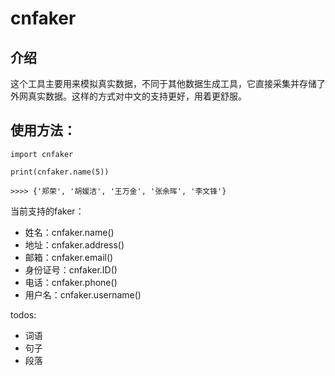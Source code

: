 # cnfaker


## 介绍
这个工具主要用来模拟真实数据，不同于其他数据生成工具，它直接采集并存储了外网真实数据。这样的方式对中文的支持更好，用着更舒服。


## 使用方法：
```
import cnfaker

print(cnfaker.name(5))

>>>> {'郑荣', '胡媛洁', '王万金', '张余晖', '李文锋'}
```


当前支持的faker：
* 姓名：cnfaker.name()
* 地址：cnfaker.address()
* 邮箱：cnfaker.email()
* 身份证号：cnfaker.ID()
* 电话：cnfaker.phone()
* 用户名：cnfaker.username()

todos:
* 词语
* 句子
* 段落
